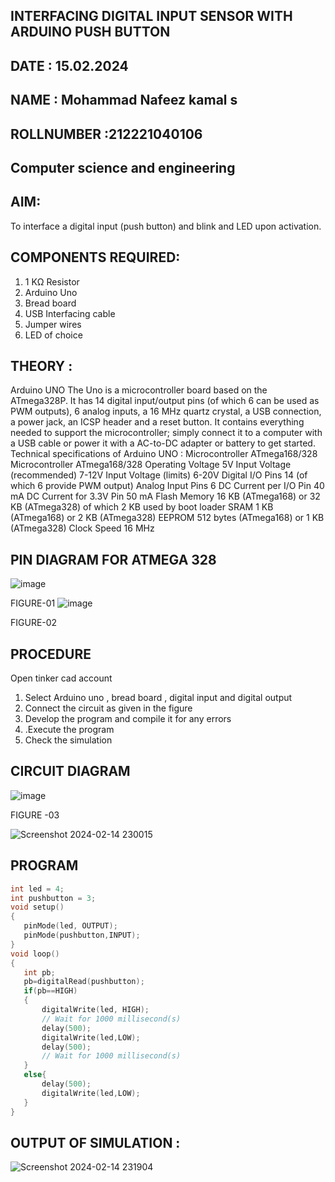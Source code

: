 ## INTERFACING DIGITAL INPUT SENSOR WITH ARDUINO PUSH BUTTON
## DATE : 15.02.2024
## NAME : Mohammad Nafeez kamal s																			             
## ROLLNUMBER :212221040106
## Computer science and engineering


## AIM:
To interface a digital input (push button) and blink and LED upon activation.
## COMPONENTS REQUIRED:
1.	1 KΩ Resistor 
2.	Arduino Uno 
3.	Bread board 
4.	USB Interfacing cable 
5.	Jumper wires 
6.	LED of choice 
## THEORY :
Arduino UNO
 	  The Uno is a microcontroller board based on the ATmega328P. It has 14 digital input/output pins (of which 6 can be used as PWM outputs), 6 analog inputs, a 16 MHz quartz crystal, a USB connection, a power jack, an ICSP header and a reset button. It contains everything needed to support the microcontroller; simply connect it to a computer with a USB cable or power it with a AC-to-DC adapter or battery to get started.
	Technical specifications of Arduino UNO :
Microcontroller	ATmega168/328
Microcontroller	ATmega168/328
Operating Voltage	5V
Input Voltage (recommended)	7-12V
Input Voltage (limits)	6-20V
Digital I/O Pins	14 (of which 6 provide PWM output)
Analog Input Pins	6
DC Current per I/O Pin	40 mA
DC Current for 3.3V Pin	50 mA
Flash Memory	16 KB (ATmega168) or 32 KB (ATmega328) of which 2 KB used by boot loader
SRAM	1 KB (ATmega168) or 2 KB (ATmega328)
EEPROM	512 bytes (ATmega168) or 1 KB (ATmega328)
Clock Speed	16 MHz
## PIN DIAGRAM FOR ATMEGA 328
 
![image](https://user-images.githubusercontent.com/36288975/163530394-115baee4-7ed1-49fe-9cce-d7b625e11e85.png)

FIGURE-01
![image](https://user-images.githubusercontent.com/36288975/163530431-4d390e98-0942-42d8-95b8-f57d348e6ad8.png)

FIGURE-02
## PROCEDURE 
 Open tinker cad account 
1.	Select Arduino uno , bread board , digital input and digital output 
2.	Connect the circuit as given in the figure 
3.	Develop the program and compile it for any errors 
4.	 .Execute the program 
5.	Check the simulation 



## CIRCUIT DIAGRAM 


![image](https://user-images.githubusercontent.com/36288975/163530437-87a0afbd-b3c9-44ad-b907-5de63486fb9d.png)



FIGURE -03

![Screenshot 2024-02-14 230015](https://github.com/Vishnx001/-INTERFACING-DIGITAL-INPUT-SENSOR-WITH-ARDUINO-PUSH-BUTTON-/assets/134037148/4e6861b7-b728-46d5-9e84-120da6dcaf63)



## PROGRAM 
 ```c++
int led = 4;
int pushbutton = 3;
void setup()
{
	pinMode(led, OUTPUT);
	pinMode(pushbutton,INPUT);
}
void loop()
{
	int pb;
	pb=digitalRead(pushbutton);
	if(pb==HIGH)
	{
		digitalWrite(led, HIGH);
		// Wait for 1000 millisecond(s)
		delay(500);
		digitalWrite(led,LOW);
		delay(500);
		// Wait for 1000 millisecond(s)
	}
	else{
		delay(500);
		digitalWrite(led,LOW);
	}
}
```
 









 
 
 



## OUTPUT OF SIMULATION :

![Screenshot 2024-02-14 231904](https://github.com/Vishnx001/-INTERFACING-DIGITAL-INPUT-SENSOR-WITH-ARDUINO-PUSH-BUTTON-/assets/134037148/7a2f9972-7a25-436e-9eaa-be0877eede2b)


